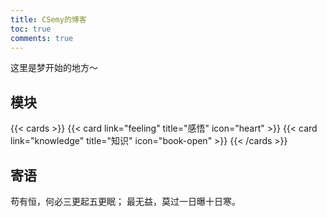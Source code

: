 ```yaml
---
title: CSemy的博客
toc: true
comments: true
---
```


这里是梦开始的地方～

## 模块

{{< cards >}}
    {{< card link="feeling" title="感悟" icon="heart" >}}
    {{< card link="knowledge" title="知识" icon="book-open" >}}
{{< /cards >}}

## 寄语

苟有恒，何必三更起五更眠；
最无益，莫过一日曝十日寒。